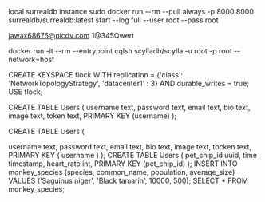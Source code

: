 local surrealdb instance
sudo docker run --rm --pull always -p 8000:8000 surrealdb/surrealdb:latest start --log full --user root --pass root

jawax68676@picdv.com
1@345Qwert

docker run -it --rm --entrypoint cqlsh scylladb/scylla -u root -p root --network=host 

CREATE KEYSPACE flock WITH replication = {'class': 'NetworkTopologyStrategy', 'datacenter1' : 3} AND durable_writes = true;
  USE flock;

CREATE TABLE Users (
    username text,
    password text,
    email text,
    bio text,
    image text,
    token text,
     PRIMARY KEY (username)
);


CREATE TABLE Users (
   
   username text,
   password text,
   email text,
   bio text,
   image text,
   tocken text,
   PRIMARY KEY ( username )
);
CREATE TABLE Users (
   pet_chip_id uuid,
   time timestamp,
   heart_rate int,
   PRIMARY KEY (pet_chip_id)
);
INSERT INTO monkey_species (species, common_name, population, average_size) VALUES ('Saguinus niger', 'Black tamarin', 10000, 500);
SELECT * FROM monkey_species;